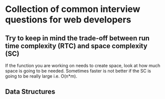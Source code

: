 # Collection of common interview questions for web developers

 ## Try to keep in mind the trade-off between run time complexity (RTC) and space complexity (SC)
 <p>
 If the function you are working on needs to create space, look at how much space is going to be needed. Sometimes faster is not better
 if the SC is going to be really large i.e. O(n*m).
 </p>

 ## Data Structures